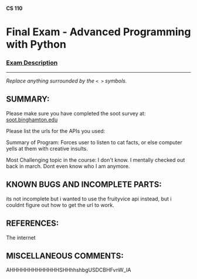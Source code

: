#### CS 110
# Final Exam - Advanced Programming with Python

### [Exam Description](https://docs.google.com/document/d/1FI-WV95nSTK1JMg5j5sKhxcbl46DPVPkBrxC3FMo45g/edit?usp=sharing)

***

_Replace anything surrounded by the `< >` symbols._

## SUMMARY:
Please make sure you have completed the soot survey at:
    [soot.binghamton.edu](https://soot.binghamton.edu)

Please list the urls for the APIs you used:


Summary of Program:
Forces user to listen to cat facts, or else computer yells at them with creative insults.

Most Challenging topic in the course:
I don't know. I mentally checked out back in march. Dont even know who I am anymore.
## KNOWN BUGS AND INCOMPLETE PARTS:
its not incomplete but i wanted to use the fruityvice api instead, but i couldnt figure out how to get the url to work.

## REFERENCES:
The internet
## MISCELLANEOUS COMMENTS:
AHHHHHHHHHHHHHSHHhhshbgUSDCBHFvnW_IA